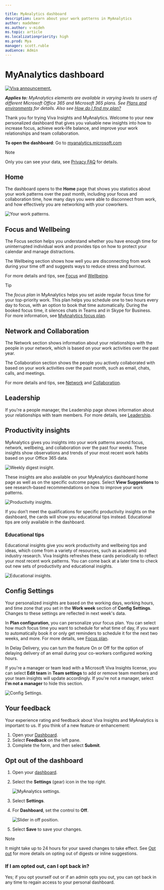 ```yaml
---

title: MyAnalytics dashboard
description: Learn about your work patterns in MyAnalytics
author: madehmer
ms.author: v-mideh
ms.topic: article
ms.localizationpriority: high 
ms.prod: Mya
manager: scott.ruble
audience: Admin
---
```


# MyAnalytics dashboard

[![Viva announcement.](../../images/viva-banner-mya.png)](https://www.microsoft.com/microsoft-viva/insights)

_**Applies to:** MyAnalytics elements are available in varying levels to users of different Microsoft Office 365 and Microsoft 365 plans. See [Plans and environments](../overview/plans-environments.md) for details. Also see [How do I find my plan?](../overview/mya-faq.md#q4-how-can-i-find-out-what-my-plan-is)_

Thank you for trying Viva Insights and MyAnalytics. Welcome to your new personalized dashboard that gives you valuable new insights into how to increase focus, achieve work-life balance, and improve your work relationships and team collaboration.

**To open the dashboard**: Go to [myanalytics.microsoft.com](https://myanalytics.microsoft.com)

>[!Note]
>Only you can see your data, see [Privacy FAQ](../overview/mya-faq.md#privacy) for details.

## Home

The dashboard opens to the **Home** page that shows you statistics about your work patterns over the past month, including your focus and collaboration time, how many days you were able to disconnect from work, and how effectively you are networking with your coworkers.

![Your work patterns.](../../Images/mya/use/home-2.png)

## Focus and Wellbeing

The Focus section helps you understand whether you have enough time for uninterrupted individual work and provides tips on how to protect your calendar and manage distractions.

The Wellbeing section shows how well you are disconnecting from work during your time off and suggests ways to reduce stress and burnout.

For more details and tips, see [Focus](../use/focus.md) and [Wellbeing](../use/wellbeing.md).

>[!Tip]
>The _focus plan_ in MyAnalytics helps you set aside regular focus time for your top-priority work. This plan helps you schedule one to two hours every day to focus, with an option to book that time automatically. During the booked focus time, it silences chats in Teams and in Skype for Business. For more information, see [MyAnalytics focus plan](focus-plan.md).  

## Network and Collaboration

The Network section shows information about your relationships with the people in your network, which is based on your work activities over the past year.

The Collaboration section shows the people you actively collaborated with based on your work activities over the past month, such as email, chats, calls, and meetings.

For more details and tips, see [Network](../use/network.md) and [Collaboration](../use/collaboration.md).

## Leadership

If you're a people manager, the Leadership page shows information about your relationships with team members. For more details, see [Leadership](leadership.md).

## Productivity insights

MyAnalytics gives you insights into your work patterns around focus, network, wellbeing, and collaboration over the past four weeks. These insights show observations and trends of your most recent work habits based on your Office 365 data.  

![Weekly digest insight.](../../Images/mya/use/digest-insight.png)

These insights are also available on your MyAnalytics dashboard home page as well as on the specific outcome pages. Select **View Suggestions** to see research-based recommendations on how to improve your work patterns.

![Productivity insights.](../../Images/mya/use/productivity.png)

If you don’t meet the qualifications for specific productivity insights on the dashboard, the cards will show you educational tips instead. Educational tips are only available in the dashboard.

### Educational tips

Educational insights give you work productivity and wellbeing tips and ideas, which come from a variety of resources, such as academic and industry research. Viva Insights refreshes these cards periodically to reflect your most recent work patterns. You can come back at a later time to check out new sets of productivity and educational insights.

![Educational insights.](../../Images/mya/use/educational-tips.png)

## Config Settings

Your personalized insights are based on the working days, working hours, and time zone that you set in the **Work week** section of **Config Settings**. Changes to these settings are reflected in next week's data.

In **Plan configuration**, you can personalize your focus plan. You can select how much focus time you want to schedule for what time of day, if you want to automatically book it or only get reminders to schedule it for the next two weeks, and more. For more details, see [Focus plan](../use/focus-plan.md).

In Delay Delivery, you can turn the feature On or Off for the option of delaying delivery of an email during your co-workers configured working hours.

If you're a manager or team lead with a Microsoft Viva Insights license, you can select **Edit team** in **Team settings** to add or remove team members and your team insights will update accordingly. If you're not a manager, select **I'm not a manager** to hide this section.

![Config Settings.](../../Images/mya/use/config-settings-2.png)

## Your feedback

Your experience rating and feedback about Viva Insights and MyAnalytics is important to us. If you think of a new feature or enhancement:

1. Open your [Dashboard](https://myanalytics.microsoft.com).
2. Select **Feedback** on the left pane.
3. Complete the form, and then select **Submit**.

## Opt out of the dashboard

1. Open your [dashboard](https://myanalytics.microsoft.com).
2. Select the **Settings** (gear) icon in the top right.

    ![MyAnalytics settings.](../../Images/mya/use/mya-gear-settings.png)

3. Select **Settings**.
4. For **Dashboard**, set the control to **Off**.

    ![Slider in off position.](../../Images/mya/use/Slider-off.png)
  
5. Select **Save** to save your changes.

>[!NOTE]
>It might take up to 24 hours for your saved changes to take effect. See [Opt out](../overview/mya-faq.md#opt-out) for more details on opting out of digests or inline suggestions.

### If I am opted out, can I opt back in?

Yes; if you opt yourself out or if an admin opts you out, you can opt back in any time to regain access to your personal dashboard.
